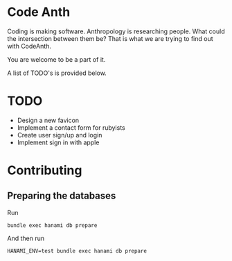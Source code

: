 # Code Anth

Coding is making software. Anthropology is researching people.
What could the intersection between them be?
That is what we are trying to find out with CodeAnth.

You are welcome to be a part of it.

A list of TODO's is provided below.

# TODO

- Design a new favicon
- Implement a contact form for rubyists
- Create user sign/up and login
- Implement sign in with apple

# Contributing

## Preparing the databases

Run
```
bundle exec hanami db prepare
```

And then run
```
HANAMI_ENV=test bundle exec hanami db prepare
```